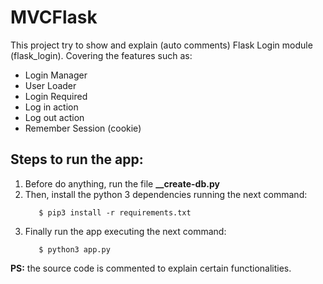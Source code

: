 # MVCFlask
This project try to show and explain (auto comments) Flask Login module (flask_login). Covering the features such as:

* Login Manager
* User Loader
* Login Required
* Log in action
* Log out action
* Remember Session (cookie)


## Steps to run the app:

1. Before do anything, run the file **__create-db.py**
2. Then, install the python 3 dependencies running the next command:
   ```
      $ pip3 install -r requirements.txt
   ```
3. Finally run the app executing the next command:
   ```
      $ python3 app.py
   ```

**PS:** the source code is commented to explain certain functionalities.